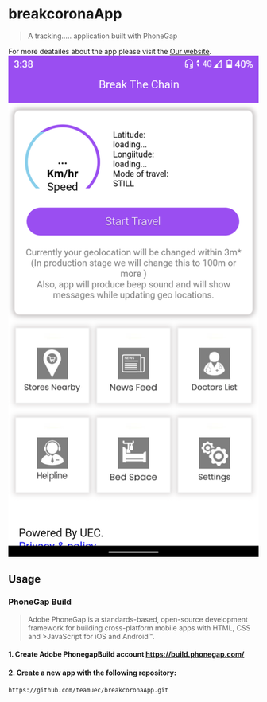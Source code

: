 # breakcoronaApp
> A tracking..... application built with PhoneGap

For more deatailes about the app please visit the
[Our website](http://zateart.com/breakcorona/).
![screenshot](screenshorts/Screenshot_20200413-153806.png)

## Usage
### PhoneGap Build

>Adobe PhoneGap is a standards-based, open-source development framework for building cross-platform mobile apps with HTML, CSS and >JavaScript for iOS and Android™.

#### 1. Create Adobe PhonegapBuild account https://build.phonegap.com/

#### 2. Create a new app with the following repository:

    https://github.com/teamuec/breakcoronaApp.git
